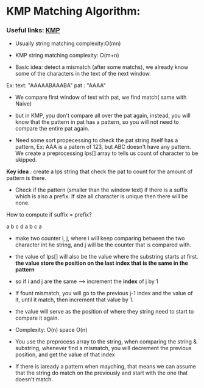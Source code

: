 # KMP Matching Algorithm:

### Useful links: [KMP](https://www.youtube.com/watch?v=GTJr8OvyEVQ)

- Usually string matching complexity:O(mn)
- KMP string matching complexity: O(m+n)

- Basic idea: detect a mismatch (after some matchs), we already know some of the 
characters in the text of the next window.

Ex:
text: "AAAAABAAABA"
pat : "AAAA"       

- We compare first window of text with pat, we find match( same with Naive)
- but in KMP, you don't compare all over the pat again, instead,
you will know that the pattern in pat has a pattern, so you will not need 
to compare the entire pat again. 

- Need some sort propecessing to check the pat string itself has a pattern,
Ex: AAA is a patern of 123, but ABC doesn't have any pattern. We create a preprocessing
lps[] array to tells us count of character to be skipped.

**Key idea** : create a lps string that check the pat to count for the amount of 
pattern is there. 
 - Check if the pattern (smaller than the window text) if there is a suffix
 which is also a prefix. If size all character is unique then there will be none.

 How to compute if suffix = prefix?
 
 a b c d a b c a

 - make two counter i, j, where i will keep comparing between the two 
 character int he string, and j will be the counter that is compared with.
 - the value of lps[] will also be the value where the substring starts at first.
 **the value store the position on the last index that is the same in the pattern**
 - so if i and j are the same --> increment the **index** of j by 1
 - If fount mismatch, you will go to the previous j-1 index and the value of it,
 until it match, then increment that value by 1.
 - the value will serve as the position of where they string need to start to compare 
 it again.

 - Complexity: O(n) space O(n)

 - You use the preprocess array to the string, when comparing the string & substring,
 whenever find a mismatch, you will decrement the previous position, and get the value of that index

 - If there is laready a pattern when mayching, that means we can assume that
 the string do match on the previously and start with the one that doesn't match.
